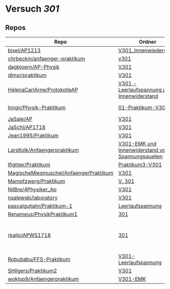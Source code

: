 # Versuch *301*

## Repos

|                                          Repo                                          |                                                                                 Ordner                                                                                  |                                                                                                                                                                                                                                                                                                                      PDFs                                                                                                                                                                                                                                                                                                                      |
|----------------------------------------------------------------------------------------|-------------------------------------------------------------------------------------------------------------------------------------------------------------------------|------------------------------------------------------------------------------------------------------------------------------------------------------------------------------------------------------------------------------------------------------------------------------------------------------------------------------------------------------------------------------------------------------------------------------------------------------------------------------------------------------------------------------------------------------------------------------------------------------------------------------------------------|
|[bixel/AP1213](../repo/bixel/AP1213)                                                    |[V301_Innenwiederstand](https://github.com/bixel/AP1213/tree/master/V301_Innenwiederstand)                                                                               |[00_protokoll.pdf](https://docs.google.com/viewer?url=https://raw.githubusercontent.com/bixel/AP1213/master/V301_Innenwiederstand/00_protokoll.pdf)                                                                                                                                                                                                                                                                                                                                                                                                                                                                                             |
|[chrbeckm/anfaenger-praktikum](../repo/chrbeckm/anfaenger-praktikum)                    |[v301](https://github.com/chrbeckm/anfaenger-praktikum/tree/master/v301)                                                                                                 |–                                                                                                                                                                                                                                                                                                                                                                                                                                                                                                                                                                                                                                               |
|[dagbjoern/AP-Physik](../repo/dagbjoern/AP-Physik)                                      |[V301](https://github.com/dagbjoern/AP-Physik/tree/master/V301)                                                                                                          |–                                                                                                                                                                                                                                                                                                                                                                                                                                                                                                                                                                                                                                               |
|[dlmsr/praktikum](../repo/dlmsr/praktikum)                                              |[V301](https://github.com/dlmsr/praktikum/tree/master/V301)                                                                                                              |–                                                                                                                                                                                                                                                                                                                                                                                                                                                                                                                                                                                                                                               |
|[HelenaCarlArne/ProtokolleAP](../repo/HelenaCarlArne/ProtokolleAP)                      |[V301 - Leerlaufspannung und Innenwiderstand](https://github.com/HelenaCarlArne/ProtokolleAP/tree/master/V301%20-%20Leerlaufspannung%20und%20Innenwiderstand)            |–                                                                                                                                                                                                                                                                                                                                                                                                                                                                                                                                                                                                                                               |
|[Imigir/Physik-Praktikum](../repo/Imigir/Physik-Praktikum)                              |[01-Praktikum-V301](https://github.com/Imigir/Physik-Praktikum/tree/master/01-Praktikum-V301)                                                                            |[Praktikum-V301.pdf](https://docs.google.com/viewer?url=https://raw.githubusercontent.com/Imigir/Physik-Praktikum/master/01-Praktikum-V301/Praktikum-V301.pdf)                                                                                                                                                                                                                                                                                                                                                                                                                                                                                  |
|[JaSale/AP](../repo/JaSale/AP)                                                          |[V301](https://github.com/JaSale/AP/tree/master/V301)                                                                                                                    |[V301.pdf](https://docs.google.com/viewer?url=https://raw.githubusercontent.com/JaSale/AP/master/PDF/V301.pdf)                                                                                                                                                                                                                                                                                                                                                                                                                                                                                                                                  |
|[JaSchl/AP1718](../repo/JaSchl/AP1718)                                                  |[V301](https://github.com/JaSchl/AP1718/tree/master/V301)                                                                                                                |–                                                                                                                                                                                                                                                                                                                                                                                                                                                                                                                                                                                                                                               |
|[Jean1995/Praktikum](../repo/Jean1995/Praktikum)                                        |[V301](https://github.com/Jean1995/Praktikum/tree/master/V301)                                                                                                           |[V301.pdf](https://docs.google.com/viewer?url=https://raw.githubusercontent.com/Jean1995/Praktikum/master/Protokolle_Fertig/V301.pdf)                                                                                                                                                                                                                                                                                                                                                                                                                                                                                                           |
|[LarsKolk/Anfaengerpraktikum](../repo/LarsKolk/Anfaengerpraktikum)                      |[V301-EMK und Innenwiderstand von Spannungsquellen](https://github.com/LarsKolk/Anfaengerpraktikum/tree/master/V301-EMK%20und%20Innenwiderstand%20von%20Spannungsquellen)|[V301-altp.pdf](https://docs.google.com/viewer?url=https://raw.githubusercontent.com/LarsKolk/Anfaengerpraktikum/master/V301-EMK%20und%20Innenwiderstand%20von%20Spannungsquellen/V301-altp.pdf)                                                                                                                                                                                                                                                                                                                                                                                                                                                |
|[lfighter/Praktikum](../repo/lfighter/Praktikum)                                        |[Praktikum3-V301](https://github.com/lfighter/Praktikum/tree/master/Praktikum3-V301)                                                                                     |–                                                                                                                                                                                                                                                                                                                                                                                                                                                                                                                                                                                                                                               |
|[MagischeMiesmuschel/AnfaengerPraktikum](../repo/MagischeMiesmuschel/AnfaengerPraktikum)|[V301](https://github.com/MagischeMiesmuschel/AnfaengerPraktikum/tree/master/V301)                                                                                       |–                                                                                                                                                                                                                                                                                                                                                                                                                                                                                                                                                                                                                                               |
|[Mampfzwerg/Praktikum](../repo/Mampfzwerg/Praktikum)                                    |[V. 301](https://github.com/Mampfzwerg/Praktikum/tree/master/V.%20301)                                                                                                   |[main.pdf](https://docs.google.com/viewer?url=https://raw.githubusercontent.com/Mampfzwerg/Praktikum/master/V.%20301/latex-template/main.pdf)                                                                                                                                                                                                                                                                                                                                                                                                                                                                                                   |
|[NilBre/4Physiker_Ap](../repo/NilBre/4Physiker_Ap)                                      |[V301](https://github.com/NilBre/4Physiker_Ap/tree/master/V301)                                                                                                          |–                                                                                                                                                                                                                                                                                                                                                                                                                                                                                                                                                                                                                                               |
|[nsalewski/laboratory](../repo/nsalewski/laboratory)                                    |[V301](https://github.com/nsalewski/laboratory/tree/master/V301)                                                                                                         |–                                                                                                                                                                                                                                                                                                                                                                                                                                                                                                                                                                                                                                               |
|[pascalgutjahr/Praktikum-1](../repo/pascalgutjahr/Praktikum-1)                          |[Leerlaufspannung](https://github.com/pascalgutjahr/Praktikum-1/tree/master/Leerlaufspannung)                                                                            |–                                                                                                                                                                                                                                                                                                                                                                                                                                                                                                                                                                                                                                               |
|[Renameus/PhysikPraktikum1](../repo/Renameus/PhysikPraktikum1)                          |[301](https://github.com/Renameus/PhysikPraktikum1/tree/master/Versuche/301)                                                                                             |[protokoll.pdf](https://docs.google.com/viewer?url=https://raw.githubusercontent.com/Renameus/PhysikPraktikum1/master/Versuche/301/protokoll.pdf)                                                                                                                                                                                                                                                                                                                                                                                                                                                                                               |
|[rkallo/APWS1718](../repo/rkallo/APWS1718)                                              |[301](https://github.com/rkallo/APWS1718/tree/master/301)                                                                                                                |[301m1.pdf](https://docs.google.com/viewer?url=https://raw.githubusercontent.com/rkallo/APWS1718/master/301/301m1.pdf)<br/>[301m2.pdf](https://docs.google.com/viewer?url=https://raw.githubusercontent.com/rkallo/APWS1718/master/301/301m2.pdf)<br/>[main.pdf](https://docs.google.com/viewer?url=https://raw.githubusercontent.com/rkallo/APWS1718/master/301/main.pdf)<br/>[Protokoll_Lars.pdf](https://docs.google.com/viewer?url=https://raw.githubusercontent.com/rkallo/APWS1718/master/301/Protokoll_Lars.pdf)<br/>[V301.pdf](https://docs.google.com/viewer?url=https://raw.githubusercontent.com/rkallo/APWS1718/master/301/V301.pdf)|
|[Robubabu/FFS-Praktikum](../repo/Robubabu/FFS-Praktikum)                                |[V301-Leerlaufspannung](https://github.com/Robubabu/FFS-Praktikum/tree/master/V301-Leerlaufspannung)                                                                     |[V301.pdf](https://docs.google.com/viewer?url=https://raw.githubusercontent.com/Robubabu/FFS-Praktikum/master/Versuchs_pdfs/WS/V301.pdf)                                                                                                                                                                                                                                                                                                                                                                                                                                                                                                        |
|[SHilgers/Praktikum2](../repo/SHilgers/Praktikum2)                                      |[V301](https://github.com/SHilgers/Praktikum2/tree/master/V301)                                                                                                          |–                                                                                                                                                                                                                                                                                                                                                                                                                                                                                                                                                                                                                                               |
|[woklop9/Anfaengerpraktikum](../repo/woklop9/Anfaengerpraktikum)                        |[V301-EMK](https://github.com/woklop9/Anfaengerpraktikum/tree/master/V301-EMK)                                                                                           |–                                                                                                                                                                                                                                                                                                                                                                                                                                                                                                                                                                                                                                               |
